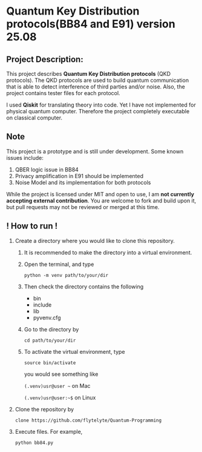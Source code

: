 # Quantum Key Distribution protocols(BB84 and E91) version 25.08

## Project Description:
  This project describes **Quantum Key Distribution protocols** (QKD protocols).
  The QKD protocols are used to build quantum communication that is able to detect interference of third parties and/or noise.
  Also, the project contains tester files for each protocol.

  I used **Qiskit** for translating theory into code. Yet I have not implemented for physical quantum computer.
  Therefore the project completely executable on classical computer.

## Note
  This project is a prototype and is still under development. Some known issues include:
  1. QBER logic issue in BB84
  2. Privacy amplification in E91 should be implemented
  3. Noise Model and its implementation for both protocols

  While the project is licensed under MIT and open to use,
  I am **not currently accepting external contribution**.
  You are welcome to fork and build upon it, but pull requests may not be reviewed or merged at this time.

## ! How to run !
  1. Create a directory where you would like to clone this repository.
      1. It is recommended to make the directory into a virtual environment.      
      2. Open the terminal, and type
           
          `python -m venv path/to/your/dir`      
      3. Then check the directory contains the following
         * bin
         * include
         * lib
         * pyvenv.cfg
      4. Go to the directory by
     
          `cd path/to/your/dir`
      5. To activate the virtual environment, type
    
          `source bin/activate`

         you would see something like

         `(.venv)usr@user ~`  on Mac

         `(.venv)usr@user:~$` on Linux
  3. Clone the repository by
     
     `clone https://github.com/flytelyte/Quantum-Programming`

  5. Execute files. For example,

     `python bb84.py`
       
